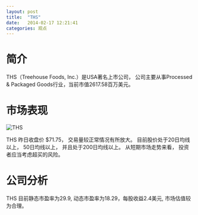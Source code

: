 ```yaml
---
layout: post
title:  "THS"
date:   2014-02-17 12:21:41
categories: 观点
---
```


# 简介
THS（Treehouse Foods, Inc.）是USA著名上市公司，
公司主要从事Processed & Packaged Goods行业，当前市值2617.58百万美元。

# 市场表现

![THS](http://finviz.com/chart.ashx?t=THS&ty=c&ta=1&p=d&s=l)

THS 昨日收盘价 $71.75，
交易量较正常情况有所放大。
目前股价处于20日均线以上，
50日均线以上，
并且处于200日均线以上。
从短期市场走势来看，
投资者应当考虑超买的风险。

# 公司分析
THS 目前静态市盈率为29.9, 动态市盈率为18.29，每股收益2.4美元,
市场估值较为合理。
